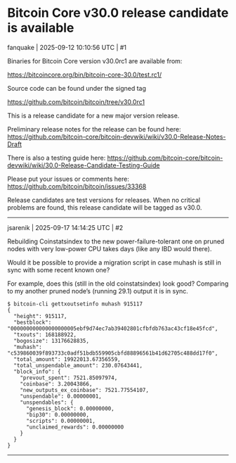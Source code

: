 # Bitcoin Core v30.0 release candidate is available

fanquake | 2025-09-12 10:10:56 UTC | #1

Binaries for Bitcoin Core version v30.0rc1 are available from:

https://bitcoincore.org/bin/bitcoin-core-30.0/test.rc1/

Source code can be found under the signed tag

https://github.com/bitcoin/bitcoin/tree/v30.0rc1

This is a release candidate for a new major version release.

Preliminary release notes for the release can be found here: https://github.com/bitcoin-core/bitcoin-devwiki/wiki/v30.0-Release-Notes-Draft

There is also a testing guide here: https://github.com/bitcoin-core/bitcoin-devwiki/wiki/30.0-Release-Candidate-Testing-Guide

Please put your issues or comments here: https://github.com/bitcoin/bitcoin/issues/33368

Release candidates are test versions for releases. When no critical problems are found, this release candidate will be tagged as v30.0.

-------------------------

jsarenik | 2025-09-17 14:14:25 UTC | #2

Rebuilding Coinstatsindex to the new power-failure-tolerant one on pruned nodes with very low-power CPU takes days (like any IBD would there).

Would it be possible to provide a migration script in case muhash is still in sync with some recent known one?

For example, does this (still in the old coinstatsindex) look good? Comparing to my another pruned node’s (running 29.1) output it is in sync.

```
$ bitcoin-cli gettxoutsetinfo muhash 915117
{
  "height": 915117,
  "bestblock": "000000000000000000005ebf9d74ec7ab39402801cfbfdb763ac43cf18e45fcd",
  "txouts": 168188922,
  "bogosize": 13176628835,
  "muhash": "c539860039f893733c0adf51bdb559905cbfd88896561b41d62705c488dd17f0",
  "total_amount": 19922013.67356559,
  "total_unspendable_amount": 230.07643441,
  "block_info": {
    "prevout_spent": 7521.85097974,
    "coinbase": 3.20043866,
    "new_outputs_ex_coinbase": 7521.77554107,
    "unspendable": 0.00000001,
    "unspendables": {
      "genesis_block": 0.00000000,
      "bip30": 0.00000000,
      "scripts": 0.00000001,
      "unclaimed_rewards": 0.00000000
    }
  }
}
```

-------------------------

